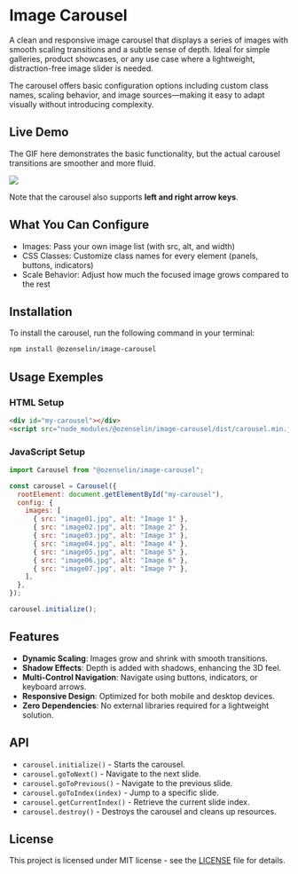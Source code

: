 # Image Carousel

A clean and responsive image carousel that displays a series of images with smooth scaling transitions and a subtle sense of depth. Ideal for simple galleries, product showcases, or any use case where a lightweight, distraction-free image slider is needed.

The carousel offers basic configuration options including custom class names, scaling behavior, and image sources—making it easy to adapt visually without introducing complexity.

## Live Demo

The GIF here demonstrates the basic functionality, but the actual carousel transitions are smoother and more fluid.

![](carousel-demo-v1.1.gif)

Note that the carousel also supports **left and right arrow keys**.

## What You Can Configure
- Images: Pass your own image list (with src, alt, and width)
- CSS Classes: Customize class names for every element (panels, buttons, indicators)
- Scale Behavior: Adjust how much the focused image grows compared to the rest

## Installation

To install the carousel, run the following command in your terminal:

```bash
npm install @ozenselin/image-carousel
```

## Usage Exemples

### HTML Setup

```html
<div id="my-carousel"></div>
<script src="node_modules/@ozenselin/image-carousel/dist/carousel.min.js"></script>
```

### JavaScript Setup

```javascript
import Carousel from "@ozenselin/image-carousel";

const carousel = Carousel({
  rootElement: document.getElementById("my-carousel"),
  config: {
    images: [
      { src: "image01.jpg", alt: "Image 1" },
      { src: "image02.jpg", alt: "Image 2" },
      { src: "image03.jpg", alt: "Image 3" },
      { src: "image04.jpg", alt: "Image 4" },
      { src: "image05.jpg", alt: "Image 5" },
      { src: "image06.jpg", alt: "Image 6" },
      { src: "image07.jpg", alt: "Image 7" },
    ],
  },
});

carousel.initialize();
```

## Features

- **Dynamic Scaling**: Images grow and shrink with smooth transitions.
- **Shadow Effects**: Depth is added with shadows, enhancing the 3D feel.
- **Multi-Control Navigation**: Navigate using buttons, indicators, or keyboard arrows.
- **Responsive Design**: Optimized for both mobile and desktop devices.
- **Zero Dependencies**: No external libraries required for a lightweight solution.

## API

- `carousel.initialize()` - Starts the carousel.
- `carousel.goToNext()` - Navigate to the next slide.
- `carousel.goToPrevious()` - Navigate to the previous slide.
- `carousel.goToIndex(index)` - Jump to a specific slide.
- `carousel.getCurrentIndex()` - Retrieve the current slide index.
- `carousel.destroy()` - Destroys the carousel and cleans up resources.

## License

This project is licensed under MIT license - see the [LICENSE](LICENSE) file for details.
